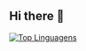 ## Hi there 👋

[![Top Linguagens](https://github-readme-stats.vercel.app/api/top-langs/?username=neschii&theme=material-palenight)](https://github.com/anuraghazra/github-readme-stats)
